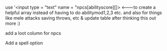 use '<input type = "text" name = "npcs[abilityscore][]> <---to create a helpful array instead of having to do abilitymod1,2,3 etc. and also for things like mele attacks saving throws, etc & update table after thinking this out more :)


add a loot column for npcs

Add a spell option

